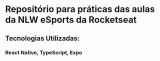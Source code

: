 # Repositório para práticas das aulas da NLW eSports da Rocketseat
## Tecnologias Utilizadas:
### React Native, TypeScript, Expo
